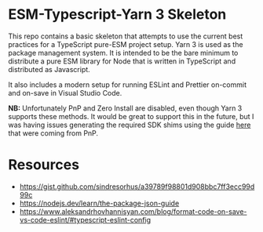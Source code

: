 # ESM-Typescript-Yarn 3 Skeleton

This repo contains a basic skeleton that attempts to use the current best
practices for a TypeScript pure-ESM project setup. Yarn 3 is used as the package
management system. It is intended to be the bare minimum to distribute a pure
ESM library for Node that is written in TypeScript and distributed as
Javascript.

It also includes a modern setup for running ESLint and Prettier on-commit and
on-save in Visual Studio Code.

**NB:** Unfortunately PnP and Zero Install are disabled, even though Yarn 3
supports these methods. It would be great to support this in the future, but I
was having issues generating the required SDK shims using the guide
[here](https://yarnpkg.com/getting-started/editor-sdks) that were coming from
PnP.

# Resources
- https://gist.github.com/sindresorhus/a39789f98801d908bbc7ff3ecc99d99c
- https://nodejs.dev/learn/the-package-json-guide
- https://www.aleksandrhovhannisyan.com/blog/format-code-on-save-vs-code-eslint/#typescript-eslint-config
